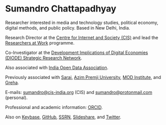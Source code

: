 # Sumandro Chattapadhyay

Researcher interested in media and technology studies, political economy, digital methods, and public policy. Based in New Delhi, India.

Research Director at the [Centre for Internet and Society (CIS)](http://cis-india.org/) and lead the [Researchers at Work](https://cis-india.org/raw/) programme.

Co-Investigator at the [Development Implications of Digital Economies (DIODE) Strategic Research Network](https://diode.network/).

Also associated with [India Open Data Association](http://indiaopendata.com/).

Previously associated with [Sarai](http://sarai.net/), [Azim Premji University](http://azimpremjiuniversity.edu.in/), [MOD Institute](http://www.mod.org.in/), and [Greha](http://www.greha.org/).

E-mails: [sumandro@cis-india.org](mailto:sumandro@cis-india.org) (CIS) and [sumandro@protonmail.com](mailto:sumandro@protonmail.com) (personal).

Professional and academic information: [ORCID](http://orcid.org/0000-0001-5724-4557).

Also on [Keybase](https://keybase.io/ajantriks), [GitHub](https://github.com/ajantriks), [SSRN](http://ssrn.com/author=2123401), [Slideshare](https://www.slideshare.net/sumandro), and [Twitter](http://twitter.com/ajantriks).
